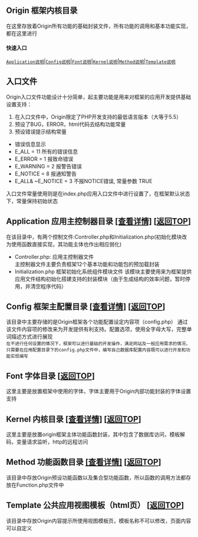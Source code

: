 <span id='origin_top'></span>
## Origin 框架内核目录
在这里存放着Origin所有功能的基础封装文件，所有功能的调用和基本功能实现，都在这里进行
#### 快速入口
[`Application说明`](#application)|[`Config说明`](#config)|[`Font说明`](#origin_font)|[`Kernel说明`](#origin_kernel)|[`Method说明`](#origin_method)|[`Template说明`](#origin_template)

## 入口文件
Origin入口文件功能设计十分简单，起主要功能是用来对框架的应用开发提供基础设置支持：
1) 在入口文件中，Origin限定了PHP开发支持的最低语言版本（大等于5.5）
2) 预设了BUG，ERROR，html代码去结构功能常量
3) 预设错误提示结构常量
- 错误信息显示
- E_ALL = 11 所有的错误信息
- E_ERROR = 1 报致命错误
- E_WARNING = 2 报警告错误
- E_NOTICE = 8 报通知警告
- E_ALL& ~E_NOTICE = 3 不报NOTICE错误, 常量参数 TRUE

入口文件常量使用则是在index.php应用入口文件中进行设置了，在框架默认状态下，常量保持初始状态

<span id='application'></span>
## Application 应用主控制器目录 <a href="https://github.com/shenqiwei/Origin-Framework/tree/master/origin/application">[查看详情]</a> [[返回TOP](#origin_top)]
在该目录中，有两个控制文件:Controller.php和Initialization.php(初始化模块改为使用函数直接实现，其功能主体也作出相应弱化)
- Controller.php: 应用主控制器文件  
主控制器文件主要负责框架12个基本功能和功能包的预加载封装  
- Initialization.php 框架初始化系统组件模块文件
该模块主要使用来为框架提供应用文件结构初始化搭建支持的封装模块（由于生成结构的效率问题，暂时停用，并清空程序代码）     

<span id='config'></span>
## Config 框架主配置目录 <a href="https://github.com/shenqiwei/Origin-Framework/tree/master/origin/config">[查看详情]</a> [[返回TOP](#origin_top)]
该目录中主要存储的是Origin框架各个功能配置设定内容项（config.php）
通过该文件内容项的修改来为开发提供有利支持。配置选项，使用全字母大写，完整单词描述方式进行展现   
`在不进行任何设置的情况下，框架可以进行基础的开发操作，满足网站及一般应用需求的情况，只需要在应用配置目录下的config.php文件中，编写自己数据库配置内容既可以进行开发和功能实现编写`   

<span id='origin_font'></span>
## Font 字体目录 [[返回TOP](#origin_top)]
这里主要是放置框架中使用的字体，字体主要用于Origin内部功能封装的字体设置支持    

<span id='origin_kernel'></span>
## Kernel 内核目录 <a href="https://github.com/shenqiwei/Origin-Framework/tree/master/origin/kernel">[查看详情]</a> [[返回TOP](#origin_top)]
这里主要是放置origin框架主体功能函数封装，其中包含了数据库访问，模板解码，变量请求监听，http的远程访问   

<span id='origin_method'></span>
## Method 功能函数目录 <a href="https://github.com/shenqiwei/Origin-Framework/tree/master/origin/method">[查看详情]</a> [[返回TOP](#origin_top)]
该目录中存放Origin预设功能函数以及集合型功能函数，所以函数的调用方法都存放在Function.php文件中   
 

<span id='origin_template'></span>
## Template 公共应用视图模板（html页） [[返回TOP](#origin_top)]

该目录中存放Origin内容提示所使用视图模板页，模板名称不可以修改，页面内容可以自定义